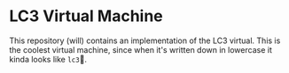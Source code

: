 # LC3 Virtual Machine
This repository (will) contains an implementation of the LC3 virtual. This is the coolest virtual machine, since when it's written down in lowercase it kinda looks like `lc3`🧊.


